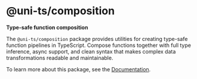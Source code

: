 # @uni-ts/composition

**Type-safe function composition**

The `@uni-ts/composition` package provides utilities for creating type-safe function pipelines in TypeScript. Compose functions together with full type inference, async support, and clean syntax that makes complex data transformations readable and maintainable.

To learn more about this package, see the [Documentation](https://uni-ts.dev/docs/composition/).
